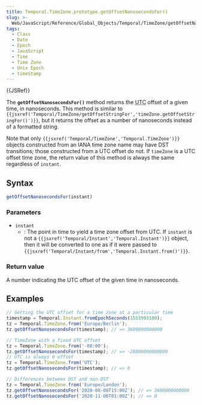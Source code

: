 ```yaml
---
title: Temporal.TimeZone.prototype.getOffsetNanosecondsFor()
slug: >-
  Web/JavaScript/Reference/Global_Objects/Temporal/TimeZone/getOffsetNanosecondsFor
tags:
  - Class
  - Date
  - Epoch
  - JavaScript
  - Time
  - Time Zone
  - Unix Epoch
  - timeStamp
---
```

{{JSRef}}

<p class="summary"><span class="seoSummary">The <strong><code>getOffsetNanosecondsFor()</code></strong> method returns the <abbr title="Coordinated Universal Time">UTC</abbr> offset of a given time, in nanoseconds.</span> This method is similar to <code>{{jsxref('Temporal/TimeZone/getOffsetStringFor','timeZone.getOffsetStringFor()')}}</code>, but it returns the offset as a number of nanoseconds instead of a formatted string.</p>

Note that only
`{{jsxref('Temporal/TimeZone','Temporal.TimeZone')}}` objects
constructed from an IANA time zone name may have DST transitions; those
constructed from a UTC offset do not. If `timeZone` is a UTC offset time zone,
the return value of this method is always the same regardless of `instant`.

## Syntax

```js
getOffsetNanosecondsFor(instant)
```

### Parameters

- `instant`
  - : The point in time to yield a time zone offset from UTC. If `instant` is
    not a `{{jsxref('Temporal/Instant','Temporal.Instant')}}`
    object, then it will be converted to one as if it were passed to
    `{{jsxref('Temporal/Instant/from','Temporal.Instant.from()')}}`.

### Return value

A number indicating the UTC offset of the given time in nanoseconds.

## Examples

```js
// Getting the UTC offset for a time zone at a particular time
timestamp = Temporal.Instant.fromEpochSeconds(1553993100);
tz = Temporal.TimeZone.from('Europe/Berlin');
tz.getOffsetNanosecondsFor(timestamp); // => 3600000000000

// TimeZone with a fixed UTC offset
tz = Temporal.TimeZone.from('-08:00');
tz.getOffsetNanosecondsFor(timestamp); // => -28800000000000
// UTC is always 0 offset
tz = Temporal.TimeZone.from('UTC');
tz.getOffsetNanosecondsFor(timestamp); // => 0

// Differences between DST and non-DST
tz = Temporal.TimeZone.from('Europe/London');
tz.getOffsetNanosecondsFor('2020-08-06T15:00Z'); // => 3600000000000
tz.getOffsetNanosecondsFor('2020-11-06T01:00Z'); // => 0
```
